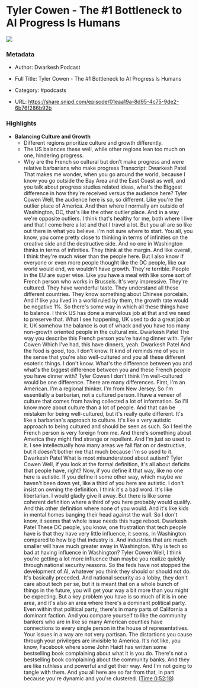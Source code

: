 # Tyler Cowen - The #1 Bottleneck to AI Progress Is Humans

![](https://wsrv.nl/?url=https%3A%2F%2Fsubstackcdn.com%2Ffeed%2Fpodcast%2F69345%2Fcf4775ebf853d3c71b76b82f77046da4.jpg&w=100&h=100)

### Metadata

- Author: Dwarkesh Podcast
- Full Title: Tyler Cowen - The #1 Bottleneck to AI Progress Is Humans
- Category: #podcasts



- URL: https://share.snipd.com/episode/01eaa19a-8d95-4c75-9de2-6b76f286b92b

### Highlights

- **Balancing Culture and Growth**
  * Different regions prioritize culture and growth differently.
  * The US balances these well, while other regions lean too much on one, hindering progress.
  * Why are the French so cultural but don’t make progress and were relative barbarians who make progress
  Transcript:
  Dwarkesh Patel
  That makes me wonder, when you go around the world, because I know you go outside the Bay Area and the East Coast as well, and you talk about progress studies related ideas, what's the Biggest difference in how they're received versus the audience here?
  Tyler Cowen
  Well, the audience here is so, so different. Like you're the outlier place of America. And then where I normally am outside of Washington, DC, that's like the other outlier place. And in a way we're opposite outliers. I think that's healthy for me, both where I live and that I come here a lot and that I travel a lot. But you all are so like out there in what you believe. I'm not sure where to start. You all, you know, you come pretty close to thinking in terms of infinities on the creative side and the destructive side. And no one in Washington thinks in terms of infinities. They think at the margin. And like overall, I think they're much wiser than the people here. But I also know if everyone or even more people thought like the DC people, like our world would end, we wouldn't have growth. They're terrible. People in the EU are super wise. Like you have a meal with like some sort of French person who works in Brussels. It's very impressive. They're cultured. They have wonderful taste. They understand all these different countries. They know something about Chinese porcelain. And if like you lived in a world ruled by them, the growth rate would be negative 1%. So there's some way in which all these things have to balance. I think US has done a marvelous job at that and we need to preserve that. What I see happening, UK used to do a great job at it. UK somehow the balance is out of whack and you have too many non-growth oriented people in the cultural mix.
  Dwarkesh Patel
  The way you describe this French person you're having dinner with.
  Tyler Cowen
  Which I've had, this have dinners, yeah.
  Dwarkesh Patel
  And the food is good, too. I don't know. It kind of reminds me of you in the sense that you're also well-cultured and you all these different esoteric things. I don't know. What's the difference between you and what's the biggest difference between you and these French people you have dinner with?
  Tyler Cowen
  I don't think I'm well-cultured would be one difference. There are many differences. First, I'm an American. I'm a regional thinker. I'm from New Jersey. So I'm essentially a barbarian, not a cultured person. I have a veneer of culture that comes from having collected a lot of information. So I'll know more about culture than a lot of people. And that can be mistaken for being well-cultured, but it's really quite different. It's like a barbarian's approach to culture. It's like a very autistic approach to being cultured and should be seen as such. So I feel the French person is very foreign from me. And there's something about America they might find strange or repellent. And I'm just so used to it. I see intellectually how many areas we fall flat on or destructive, but it doesn't bother me that much because I'm so used to it.
  Dwarkesh Patel
  What is most misunderstood about autism?
  Tyler Cowen
  Well, if you look at the formal definition, it's all about deficits that people have, right? Now, if you define it that way, like no one here is autistic. If you define it some other way, which maybe we haven't been down yet, like a third of you here are autistic. I don't insist on owning the definition. I think it's a bad word. It's like libertarian. I would gladly give it away. But there is like some coherent definition where a third of you here probably would qualify. And this other definition where none of you would. And it's like kids in mental homes banging their head against the wall. So I don't know, it seems that whole issue needs this huge reboot.
  Dwarkesh Patel
  These DC people, you know, one frustration that tech people have is that they have very little influence, it seems, in Washington compared to how big that industry is. And industries that are much smaller will have much greater sway in Washington. Why is tech so bad at having influence in Washington?
  Tyler Cowen
  Well, I think you're getting a lot more influence than maybe you realize quickly through national security reasons. So the feds have not stopped the development of AI, whatever you think they should or should not do. It's basically preceded. And national security as a lobby, they don't care about tech per se, but it is meant that on a whole bunch of things in the future, you will get your way a bit more than you might be expecting. But a key problem you have is so much of it is in one area, and it's also an area where there's a dominant political party. Even within that political party, there's in many parts of California a dominant faction. And you compare yourself to like the community bankers who are in like so many American counties have connections to every single person in the house of representatives. Your issues in a way are not very partisan. The distortions you cause through your privileges are invisible to America. It's not like, you know, Facebook where some John Haidt has written some bestselling book complaining about what it is you do. There's not a bestselling book complaining about the community banks. And they are like ruthless and powerful and get their way. And I'm not going to tangle with them. And you all here are so far from that, in part because you're dynamic and you're clustered. ([Time 0:52:18](https://share.snipd.com/snip/4712b5fc-ec16-49bf-a5a3-7a3a894ee9da))
